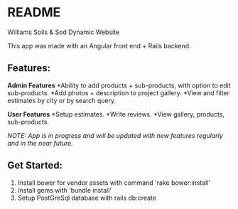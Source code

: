 # README

Williams Soils & Sod Dynamic Website

This app was made with an Angular front end + Rails backend.


## Features:

**Admin Features**
  *Ability to add products + sub-products, with option to edit sub-products.
  *Add photos + description to project gallery.
  *View and filter estimates by city or by search query.

**User Features**
  *Setup estimates.
  *Write reviews.
  *View gallery, products, sub-products.

*NOTE: App is in progress and will be updated with new features regularly and in the near future.*  





## Get Started:

1. Install bower for vendor assets with command 'rake bower:install'
2. Install gems with 'bundle install'
3. Setup PostGreSql database with rails db:create
